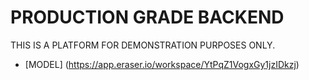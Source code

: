 # PRODUCTION GRADE BACKEND
THIS IS A PLATFORM  FOR DEMONSTRATION PURPOSES ONLY.

- [MODEL] (https://app.eraser.io/workspace/YtPqZ1VogxGy1jzIDkzj)